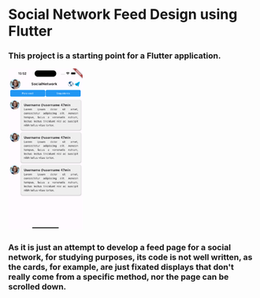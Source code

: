 # Social Network Feed Design using Flutter

### This project is a starting point for a Flutter application. 

<img src="readme/img/Simulator Screenshot - iPhone 14 Pro Max - 2023-09-05 at 15.52.31.png" width="30%"/>

### As it is just an attempt to develop a feed page for a social network, for studying purposes, its code is not well written, as the cards, for example, are just fixated displays that don't really come from a specific method, nor the page can be scrolled down.
